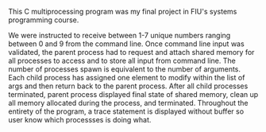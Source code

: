 This C multiprocessing program was my final project in FIU's systems programming course.

We were instructed to receive between 1-7 unique numbers ranging between 0 and 9 from the command line. 
Once command line input was validated, the parent process had to request and attach shared memory
for all processes to access and to store all input from command line. The number of processes spawn 
is equivalent to the number of arguments. Each child process has assigned one element to modify within the
list of args and then return back to the parent process. After all child processes terminated, parent process
displayed final state of shared memory, clean up all memory allocated during the process, and terminated. 
Throughout the entirety of the program, a trace statement is displayed without buffer so user know which 
processses is doing what. 
